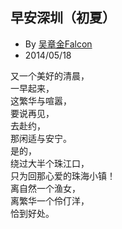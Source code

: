 
## 早安深圳（初夏）

* By [吴章金Falcon](http://weibo.com/wuzhangjin)
* 2014/05/18

又一个美好的清晨，<br>
一早起来，<br>
这繁华与喧嚣，<br>
要说再见，<br>
去赴约，<br>
那闲适与安宁。<br>
是的，<br>
绕过大半个珠江口，<br>
只为回那心爱的珠海小镇！<br>
离自然一个渔女，<br>
离繁华一个伶仃洋，<br>
恰到好处。<br>
